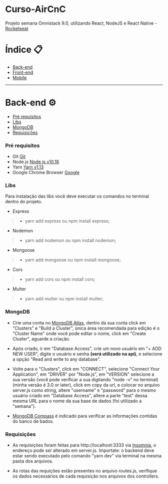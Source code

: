 # Curso-AirCnC
Projeto semana Omnistack 9.0, utilizando React, NodeJS e React Native - [Rocketseat](https://rocketseat.com.br/)

Índice :clipboard: 
=============================

- [Back-end](#back-end)
- [Front-end](#front-end)
- [Mobile](#mobile)

----------------------------------

# Back-end :gear:

- [Pré requisitos](#pré-requisitos)
- [Libs](#libs)
- [MongoDB](#mongodb)
- [Requisições](#requisições)


### Pré requisitos

- Git [Git](https://git-scm.com)
- Node.js [Node.js v10.16](https://nodejs.org/)
- Yarn [Yarn v1.13](https://yarnpkg.com/)
- Google Chrome Browser [Google](https://www.google.pt/intl/pt-PT/chrome/?brand=CHBD&gclid=CjwKCAiAxMLvBRBNEiwAKhr-nMvKg5nZhwHd__xLE-Mume31jYijN5WLG991vsf4owDGK4VNHWtrEhoCNRgQAvD_BwE&gclsrc=aw.ds)

### Libs

Para instalação das libs você deve executar os comandos no terminal dentro do projeto.

* Express
>	* yarn add express ou npm install express;

* Nodemon
>	* yarn add nodemon ou npm install nodemon;

* Mongoose
>	* yarn add mongoose ou npm install mongoose;

* Cors
>	* yarn add cors ou npm install cors;

* Multer
>	* yarn add multer ou npm install multer;

### MongoDB

* Crie uma conta no [MongoDB Atlas](https://www.mongodb.com/cloud/atlas), dentro da sua conta click em "Clusters" e "Build a Cluster", única área recomendada para edição é o 
"Cluster Name" onde você pode editar o nome, click em "Create Cluster", aguarde a criação. 

* Após criado, ir em "Database Access", crie um novo usuário em "+ ADD NEW USER", digite o usuário e senha **(será utilizado na 
api)**, e selecione a opção "Read and write to any database".

* Volte para o "Clusters", click em "CONNECT", selecione "Connect Your Application", em "DRIVER" por "Node.js", em "VERSION" 
selecione a sua versão (você pode verificar a sua digitando "node -v" no terminal) (minha versão é 3.0 or later), click em 
copy da url, e colocar no arquivo server.js como string, altere "username" e "password" para o mesmo usuário criado em 
"Database Access", altere a parte "test" dessa mesma URL para o nome da sua base de dados (foi utilizado a "semana").

* [MongoDB Compass](https://www.mongodb.com/products/compass) é indicado para verificar as informações contidas do banco de bados.

### Requisições

* As requisições foram feitas para http://localhost:3333 via [Insomnia](https://insomnia.rest/download/), o endereço pode ser 
alterado em server.js. Importate: o backend deve estar sendo executado pelo comando "yarn dev" via terminal na 
mesma pasta dos arquivos.

* As rotas das requições estão presentes no arquivo routes.js, verifique os dados necessários de cada requisição nos arquivos
dos controllers.
